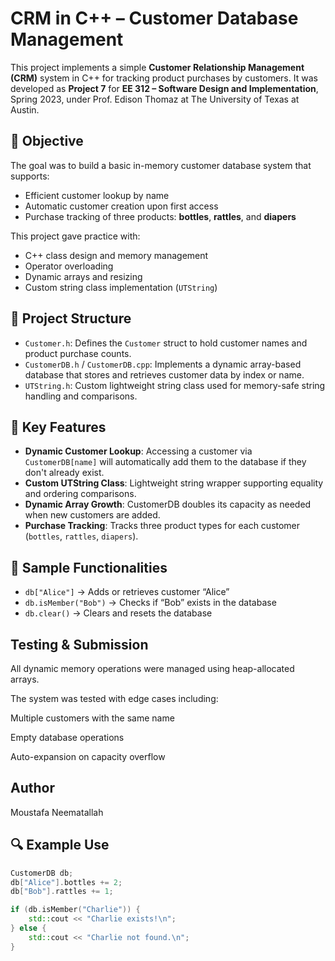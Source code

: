 # CRM in C++ – Customer Database Management

This project implements a simple **Customer Relationship Management (CRM)** system in C++ for tracking product purchases by customers. It was developed as **Project 7** for **EE 312 – Software Design and Implementation**, Spring 2023, under Prof. Edison Thomaz at The University of Texas at Austin.

## 🧠 Objective

The goal was to build a basic in-memory customer database system that supports:
- Efficient customer lookup by name
- Automatic customer creation upon first access
- Purchase tracking of three products: **bottles**, **rattles**, and **diapers**

This project gave practice with:
- C++ class design and memory management
- Operator overloading
- Dynamic arrays and resizing
- Custom string class implementation (`UTString`)

## 📁 Project Structure

- `Customer.h`: Defines the `Customer` struct to hold customer names and product purchase counts.
- `CustomerDB.h` / `CustomerDB.cpp`: Implements a dynamic array-based database that stores and retrieves customer data by index or name.
- `UTString.h`: Custom lightweight string class used for memory-safe string handling and comparisons.

## 🔧 Key Features

- **Dynamic Customer Lookup**: Accessing a customer via `CustomerDB[name]` will automatically add them to the database if they don't already exist.
- **Custom UTString Class**: Lightweight string wrapper supporting equality and ordering comparisons.
- **Dynamic Array Growth**: CustomerDB doubles its capacity as needed when new customers are added.
- **Purchase Tracking**: Tracks three product types for each customer (`bottles`, `rattles`, `diapers`).

## 📌 Sample Functionalities

- `db["Alice"]` → Adds or retrieves customer “Alice”
- `db.isMember("Bob")` → Checks if “Bob” exists in the database
- `db.clear()` → Clears and resets the database

## Testing & Submission
All dynamic memory operations were managed using heap-allocated arrays.

The system was tested with edge cases including:

Multiple customers with the same name

Empty database operations

Auto-expansion on capacity overflow

## Author
Moustafa Neematallah

## 🔍 Example Use

```cpp
CustomerDB db;
db["Alice"].bottles += 2;
db["Bob"].rattles += 1;

if (db.isMember("Charlie")) {
    std::cout << "Charlie exists!\n";
} else {
    std::cout << "Charlie not found.\n";
}
